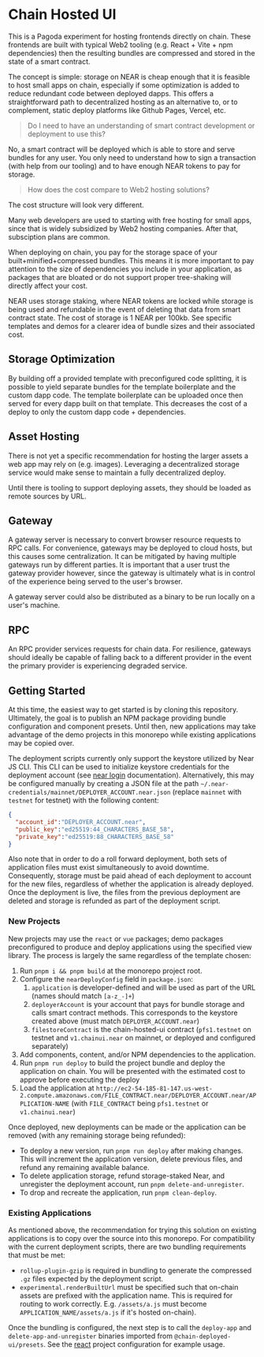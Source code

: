 # Chain Hosted UI

This is a Pagoda experiment for hosting frontends directly on chain. These frontends are built with typical Web2 tooling (e.g. React + Vite + npm dependencies) then the resulting bundles are compressed and stored in the state of a smart contract.

The concept is simple: storage on NEAR is cheap enough that it is feasible to host small apps on chain, especially if some optimization is added to reduce redundant code between deployed dapps. This offers a straightforward path to decentralized hosting as an alternative to, or to complement, static deploy platforms like Github Pages, Vercel, etc.

> Do I need to have an understanding of smart contract development or deployment to use this?

No, a smart contract will be deployed which is able to store and serve bundles for any user. You only need to understand how to sign a transaction (with help from our tooling) and to have enough NEAR tokens to pay for storage.

> How does the cost compare to Web2 hosting solutions?

The cost structure will look very different.

Many web developers are used to starting with free hosting for small apps, since that is widely subsidized by Web2 hosting companies. After that, subsciption plans are common.

When deploying on chain, you pay for the storage space of your built+minified+compressed bundles. This means it is more important to pay attention to the size of dependencies you include in your application, as packages that are bloated or do not support proper tree-shaking will directly affect your cost.

NEAR uses storage staking, where NEAR tokens are locked while storage is being used and refundable in the event of deleting that data from smart contract state. The cost of storage is 1 NEAR per 100kb. See specific templates and demos for a clearer idea of bundle sizes and their associated cost.

## Storage Optimization

By building off a provided template with preconfigured code splitting, it is possible to yield separate bundles for the template boilerplate and the custom dapp code. The template boilerplate can be uploaded once then served for every dapp built on that template. This decreases the cost of a deploy to only the custom dapp code + dependencies.

## Asset Hosting

There is not yet a specific recommendation for hosting the larger assets a web app may rely on (e.g. images). Leveraging a decentralized storage service would make sense to maintain a fully decentralized deploy.

Until there is tooling to support deploying assets, they should be loaded as remote sources by URL.

## Gateway

A gateway server is necessary to convert browser resource requests to RPC calls. For convenience, gateways may be deployed to cloud hosts, but this causes some centralization. It can be mitigated by having multiple gateways run by different parties. It is important that a user trust the gateway provider however, since the gateway is ultimately what is in control of the experience being served to the user's browser.

A gateway server could also be distributed as a binary to be run locally on a user's machine.

## RPC

An RPC provider services requests for chain data. For resilience, gateways should ideally be capable of falling back to a different provider in the event the primary provider is experiencing degraded service.

## Getting Started

At this time, the easiest way to get started is by cloning this repository. Ultimately, the goal is to publish an NPM
package providing bundle configuration and component presets. Until then, new applications may take advantage of the
demo projects in this monorepo while existing applications may be copied over.

The deployment scripts currently only support the keystore utilized by Near JS CLI. This CLI can be used to initialize
keystore credentials for the deployment account (see [near login](https://docs.near.org/tools/near-cli#near-login)
documentation). Alternatively, this may be configured manually by creating a JSON file at the path
`~/.near-credentials/mainnet/DEPLOYER_ACCOUNT.near.json` (replace `mainnet` with `testnet` for testnet) with the
following content:
```json
{
  "account_id":"DEPLOYER_ACCOUNT.near",
  "public_key":"ed25519:44_CHARACTERS_BASE_58",
  "private_key":"ed25519:88_CHARACTERS_BASE_58"
}
```

Also note that in order to do a roll forward deployment, both sets of application files must exist simultaneously to
avoid downtime. Consequently, storage must be paid ahead of each deployment to account for the new files, regardless
of whether the application is already deployed. Once the deployment is live, the files from the previous deployment
are deleted and storage is refunded as part of the deployment script.

### New Projects

New projects may use the `react` or `vue` packages; demo packages preconfigured to produce and deploy applications
using the specified view library. The process is largely the same regardless of the template chosen:

1. Run `pnpm i && pnpm build` at the monorepo project root. 
2. Configure the `nearDeployConfig` field in `package.json`:
   1. `application` is developer-defined and will be used as part of the URL (names should match `[a-z_-]+`)
   2. `deployerAccount` is your account that pays for bundle storage and calls smart contract methods. This corresponds to the keystore created above (must match `DEPLOYER_ACCOUNT.near`)
   3. `filestoreContract` is the chain-hosted-ui contract (`pfs1.testnet` on testnet and `v1.chainui.near` on mainnet, or deployed and configured separately)
3. Add components, content, and/or NPM dependencies to the application.
4. Run `pnpm run deploy` to build the project bundle and deploy the application on chain. You will be presented with the estimated cost to approve before executing the deploy
5. Load the application at `http://ec2-54-185-81-147.us-west-2.compute.amazonaws.com/FILE_CONTRACT.near/DEPLOYER_ACCOUNT.near/APPLICATION-NAME` (with `FILE_CONTRACT` being `pfs1.testnet` or `v1.chainui.near`)

Once deployed, new deployments can be made or the application can be removed (with any remaining storage being refunded):
- To deploy a new version, run `pnpm run deploy` after making changes. This will increment the application version, delete previous files, and refund any remaining available balance.
- To delete application storage, refund storage-staked Near, and unregister the deployment account, run `pnpm delete-and-unregister`.
- To drop and recreate the application, run `pnpm clean-deploy`.


### Existing Applications

As mentioned above, the recommendation for trying this solution on existing applications is to copy over the source
into this monorepo. For compatibility with the current deployment scripts, there are two bundling requirements that
must be met:
- `rollup-plugin-gzip` is required in bundling to generate the compressed `.gz` files expected by the deployment script.
- `experimental.renderBuiltUrl` must be specified such that on-chain assets are prefixed with the application name. This is required
   for routing to work correctly. E.g. `/assets/a.js` must become `APPLICATION_NAME/assets/a.js` if it's hosted on-chain).

Once the bundling is configured, the next step is to call the `deploy-app` and `delete-app-and-unregister` binaries imported
from `@chain-deployed-ui/presets`. See the [react](./packages/react/package.json) project configuration for example usage.
